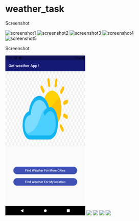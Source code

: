 # weather_task

Screenshot

![screenshot1](https://user-images.githubusercontent.com/48344341/132978333-c7adb4c0-064e-4908-80e8-bde7732c7b49.png)
![screenshot2](https://user-images.githubusercontent.com/48344341/132978299-e88b2e57-2852-432c-acb2-f2c18874dc7b.png)
![screenshot3](https://user-images.githubusercontent.com/48344341/132978301-b7c6a177-d32f-43ec-a3d6-f4cd5f01eba7.png)
![screenshot4](https://user-images.githubusercontent.com/48344341/132978303-b89ec620-c850-4f6b-8efc-a99a06645698.png)
![screenshot5](https://user-images.githubusercontent.com/48344341/132978339-cc87b4b6-5f32-4f0e-97ca-f2f38e0a2488.png)


Screenshot
<p>
  <img src="assets/images/screenshot1.png" width="250",height="200" />
  <img src="weather_task_bloc/assets/images/screenshot2.png" width="250",height="200" />
  <img src="weather_task_bloc/assets/images/screenshot3.png" width="250",height="200" />
  <img src="weather_task_bloc/assets/images/screenshot4.png" width="250",height="200" />
  <img src="weather_task_bloc/assets/images/screenshot5.png" width="250",height="200" />
</p>

